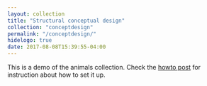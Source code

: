 ```yaml
---
layout: collection
title: "Structural conceptual design"
collection: "conceptdesign"
permalink: "/conceptdesign/"
hidelogo: true
date: 2017-08-08T15:39:55-04:00
---
```


This is a demo of the animals collection. Check the [howto post](/blog/how-to-setup-collections/) for instruction about how to set it up.